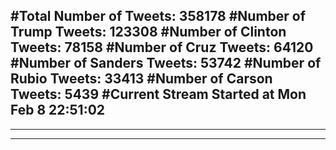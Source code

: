 #Total Number of Tweets: 358178 
#Number of Trump Tweets: 123308
#Number of Clinton Tweets: 78158
#Number of Cruz Tweets: 64120
#Number of Sanders Tweets: 53742
#Number of Rubio Tweets: 33413
#Number of Carson Tweets: 5439
#Current Stream Started at Mon Feb  8 22:51:02
---
---
---
